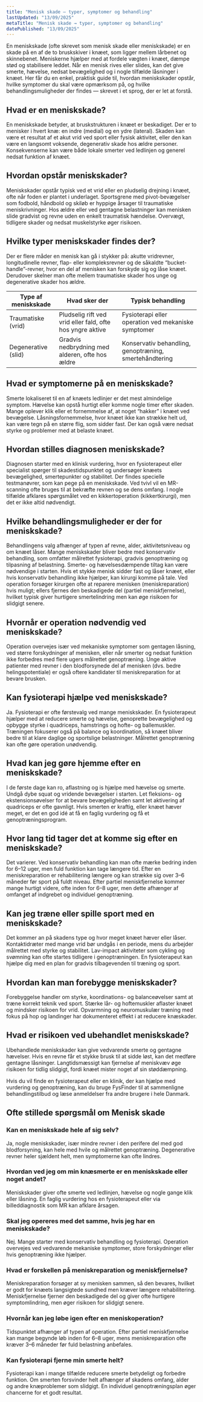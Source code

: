 ```yaml
---
title: "Menisk skade – typer, symptomer og behandling"
lastUpdated: "13/09/2025"
metaTitle: "Menisk skade → typer, symptomer og behandling"
datePublished: "13/09/2025"
---
```


En meniskskade (ofte skrevet som menisk skade eller meniskskade) er en skade på en af de to bruskskiver i knæet, som ligger mellem lårbenet og skinnebenet. Meniskerne hjælper med at fordele vægten i knæet, dæmpe stød og stabilisere leddet. Når en menisk rives eller slides, kan det give smerte, hævelse, nedsat bevægelighed og i nogle tilfælde låsninger i knæet. Her får du en enkel, praktisk guide til, hvordan meniskskader opstår, hvilke symptomer du skal være opmærksom på, og hvilke behandlingsmuligheder der findes — skrevet i et sprog, der er let at forstå.

## Hvad er en meniskskade?
En meniskskade betyder, at bruskstrukturen i knæet er beskadiget. Der er to menisker i hvert knæ: en indre (medial) og en ydre (lateral). Skaden kan være et resultat af et akut vrid ved sport eller fysisk aktivitet, eller den kan være en langsomt voksende, degenerativ skade hos ældre personer. Konsekvenserne kan være både lokale smerter ved ledlinjen og generel nedsat funktion af knæet.

## Hvordan opstår meniskskader?
Meniskskader opstår typisk ved et vrid eller en pludselig drejning i knæet, ofte når foden er plantet i underlaget. Sportsgrene med pivot-bevægelser som fodbold, håndbold og skiløb er hyppige årsager til traumatiske meniskrivninger. Hos ældre eller ved gentagne belastninger kan menisken slide gradvist og revne uden en enkelt traumatisk hændelse. Overvægt, tidligere skader og nedsat muskelstyrke øger risikoen.

## Hvilke typer meniskskader findes der?
Der er flere måder en menisk kan gå i stykker på: akutte vridrevner, longitudinelle revner, flap- eller kompleksrevner og de såkaldte “bucket-handle”-revner, hvor en del af menisken kan forskyde sig og låse knæet. Derudover skelner man ofte mellem traumatiske skader hos unge og degenerative skader hos ældre.

| Type af meniskskade | Hvad sker der | Typisk behandling |
|---|---|---|
| Traumatiske (vrid) | Pludselig rift ved vrid eller fald, ofte hos yngre aktive | Fysioterapi eller operation ved mekaniske symptomer |
| Degenerative (slid) | Gradvis nedbrydning med alderen, ofte hos ældre | Konservativ behandling, genoptræning, smertehåndtering |

## Hvad er symptomerne på en meniskskade?
Smerte lokaliseret til en af knæets ledlinjer er det mest almindelige symptom. Hævelse kan opstå hurtigt eller komme nogle timer efter skaden. Mange oplever klik eller et fornemmelse af, at noget “hakker” i knæet ved bevægelse. Låsningsfornemmelse, hvor knæet ikke kan strække helt ud, kan være tegn på en større flig, som sidder fast. Der kan også være nedsat styrke og problemer med at belaste knæet.

## Hvordan stilles diagnosen meniskskade?
Diagnosen starter med en klinisk vurdering, hvor en fysioterapeut eller specialist spørger til skadestidspunktet og undersøger knæets bevægelighed, smertepunkter og stabilitet. Der findes specielle testmanøvrer, som kan pege på en meniskskade. Ved tvivl vil en MR-scanning ofte bruges til at bekræfte revnen og se dens omfang. I nogle tilfælde afklares spørgsmålet ved en kikkertoperation (kikkertkirurgi), men det er ikke altid nødvendigt.

## Hvilke behandlingsmuligheder er der for meniskskade?
Behandlingens valg afhænger af typen af revne, alder, aktivitetsniveau og om knæet låser. Mange meniskskader bliver bedre med konservativ behandling, som omfatter målrettet fysioterapi, gradvis genoptræning og tilpasning af belastning. Smerte- og hævelsesdæmpende tiltag kan være nødvendige i starten. Hvis et stykke menisk sidder fast og låser knæet, eller hvis konservativ behandling ikke hjælper, kan kirurgi komme på tale. Ved operation forsøger kirurgen ofte at reparere menisken (meniskreparation) hvis muligt; ellers fjernes den beskadigede del (partiel meniskfjernelse), hvilket typisk giver hurtigere smertelindring men kan øge risikoen for slidgigt senere.

## Hvornår er operation nødvendig ved meniskskade?
Operation overvejes især ved mekaniske symptomer som gentagen låsning, ved større forskydninger af menisken, eller når smerter og nedsat funktion ikke forbedres med flere ugers målrettet genoptræning. Unge aktive patienter med revner i den blodforsynede del af menisken (dvs. bedre helingspotentiale) er også oftere kandidater til meniskreparation for at bevare brusken.

## Kan fysioterapi hjælpe ved meniskskade?
Ja. Fysioterapi er ofte førstevalg ved mange meniskskader. En fysioterapeut hjælper med at reducere smerte og hævelse, genoprette bevægelighed og opbygge styrke i quadriceps, hamstrings og hofte- og ballemuskler. Træningen fokuserer også på balance og koordination, så knæet bliver bedre til at klare daglige og sportslige belastninger. Målrettet genoptræning kan ofte gøre operation unødvendig.

## Hvad kan jeg gøre hjemme efter en meniskskade?
I de første dage kan ro, aflastning og is hjælpe med hævelse og smerte. Undgå dybe squat og vridende bevægelser i starten. Let fleksions- og ekstensionsøvelser for at bevare bevægeligheden samt let aktivering af quadriceps er ofte gavnligt. Hvis smerten er kraftig, eller knæet hæver meget, er det en god idé at få en faglig vurdering og få et genoptræningsprogram.

## Hvor lang tid tager det at komme sig efter en meniskskade?
Det varierer. Ved konservativ behandling kan man ofte mærke bedring inden for 6–12 uger, men fuld funktion kan tage længere tid. Efter en meniskreparation er rehabilitering længere og kan strække sig over 3–6 måneder før sport på fuldt niveau. Efter partiel meniskfjernelse kommer mange hurtigt videre, ofte inden for 6–8 uger, men dette afhænger af omfanget af indgrebet og individuel genoptræning.

## Kan jeg træne eller spille sport med en meniskskade?
Det kommer an på skadens type og hvor meget knæet hæver eller låser. Kontaktidræter med mange vrid bør undgås i en periode, mens du arbejder målrettet med styrke og stabilitet. Lav-impact aktiviteter som cykling og svømning kan ofte startes tidligere i genoptræningen. En fysioterapeut kan hjælpe dig med en plan for gradvis tilbagevenden til træning og sport.

## Hvordan kan man forebygge meniskskader?
Forebyggelse handler om styrke, koordinations- og balanceøvelser samt at træne korrekt teknik ved sport. Stærke lår- og hoftemuskler aflaster knæet og mindsker risikoen for vrid. Opvarmning og neuromuskulær træning med fokus på hop og landinger har dokumenteret effekt i at reducere knæskader.

## Hvad er risikoen ved ubehandlet meniskskade?
Ubehandlede meniskskader kan give vedvarende smerte og gentagne hævelser. Hvis en revne får et stykke brusk til at sidde løst, kan det medføre gentagne låsninger. Langtidsmæssigt kan fjernelse af meniskvæv øge risikoen for tidlig slidgigt, fordi knæet mister noget af sin støddæmpning.

Hvis du vil finde en fysioterapeut eller en klinik, der kan hjælpe med vurdering og genoptræning, kan du bruge FysFinder til at sammenligne behandlingstilbud og læse anmeldelser fra andre brugere i hele Danmark.

## Ofte stillede spørgsmål om Menisk skade

### Kan en meniskskade hele af sig selv?
Ja, nogle meniskskader, især mindre revner i den perifere del med god blodforsyning, kan hele med hvile og målrettet genoptræning. Degenerative revner heler sjældent helt, men symptomerne kan ofte lindres.

### Hvordan ved jeg om min knæsmerte er en meniskskade eller noget andet?
Meniskskader giver ofte smerte ved ledlinjen, hævelse og nogle gange klik eller låsning. En faglig vurdering hos en fysioterapeut eller via billeddiagnostik som MR kan afklare årsagen.

### Skal jeg opereres med det samme, hvis jeg har en meniskskade?
Nej. Mange starter med konservativ behandling og fysioterapi. Operation overvejes ved vedvarende mekaniske symptomer, store forskydninger eller hvis genoptræning ikke hjælper.

### Hvad er forskellen på meniskreparation og meniskfjernelse?
Meniskreparation forsøger at sy menisken sammen, så den bevares, hvilket er godt for knæets langsigtede sundhed men kræver længere rehabilitering. Meniskfjernelse fjerner den beskadigede del og giver ofte hurtigere symptomlindring, men øger risikoen for slidgigt senere.

### Hvornår kan jeg løbe igen efter en meniskoperation?
Tidspunktet afhænger af typen af operation. Efter partiel meniskfjernelse kan mange begynde løb inden for 6–8 uger, mens meniskreparation ofte kræver 3–6 måneder før fuld belastning anbefales.

### Kan fysioterapi fjerne min smerte helt?
Fysioterapi kan i mange tilfælde reducere smerte betydeligt og forbedre funktion. Om smerten forsvinder helt afhænger af skadens omfang, alder og andre knæproblemer som slidgigt. En individuel genoptræningsplan øger chancerne for et godt resultat.
